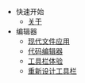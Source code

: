 - 快速开始
  - [关于](cn/README.md)
- 编辑器
  - [现代文件应用](cn/editor/files.md)
  - [代码编辑器](cn/editor/code-editor.md)
  - [工具栏体验](cn/editor/toolbar.md)
  - [重新设计工具栏](cn/editor/toolbar-revamp.md)